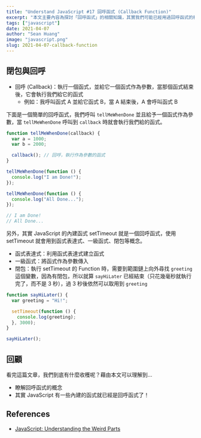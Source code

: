 ```yaml
---
title: "Understand JavaScript #17 回呼函式 (Callback Function)"
excerpt: "本文主要內容為探討「回呼函式」的相關知識，其實我們可能已經用過回呼函式的概念了，像是 setTimeout 或是 jQuery 事件就是在使用閉包與回呼的概念喔。"
tags: ["javascript"]
date: 2021-04-07
author: "Sean Huang"
image: "javascript.png"
slug: 2021-04-07-callback-function
---
```


## 閉包與回呼

- 回呼 (Callback)：執行一個函式，並給它一個函式作為參數，當那個函式結束後，它會執行我們給它的函式
  - 例如：我呼叫函式 A 並給它函式 B，當 A 結束後，A 會呼叫函式 B

下面是一個簡單的回呼函式，我們呼叫 `tellMeWhenDone` 並且給予一個函式作為參數，當 `tellMeWhenDone` 呼叫到 `callback` 時就會執行我們給的函式。

```javascript
function tellMeWhenDone(callback) {
  var a = 1000;
  var b = 2000;

  callback(); // 回呼，執行作為參數的函式
}

tellMeWhenDone(function () {
  console.log("I am Done!");
});

tellMeWhenDone(function () {
  console.log("All Done...");
});

// I am Done!
// All Done...
```

另外，其實 JavaScript 的內建函式 setTimeout 就是一個回呼函式，使用 setTimeout 就會用到函式表達式、一級函式、閉包等概念。

- 函式表達式：利用函式表達式建立函式
- 一級函式：將函式作為參數傳入
- 閉包：執行 setTimeout 的 Function 時，需要到範圍鏈上向外尋找 `greeting` 這個變數，因為有閉包，所以就算 `sayHiLater` 已經結束（只花幾毫秒就執行完了，而不是 3 秒），過 3 秒後依然可以取用到 `greeting`

```javascript
function sayHiLater() {
  var greeting = "Hi!";

  setTimeout(function () {
    console.log(greeting);
  }, 3000);
}

sayHiLater();
```

## 回顧

看完這篇文章，我們到底有什麼收穫呢？藉由本文可以理解到…

- 瞭解回呼函式的概念
- 其實 JavaScript 有一些內建的函式就已經是回呼函式了！

## References

- [JavaScript: Understanding the Weird Parts](https://www.udemy.com/course/understand-javascript/)
